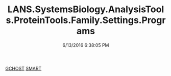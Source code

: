 ﻿---
title: LANS.SystemsBiology.AnalysisTools.ProteinTools.Family.Settings.Programs
date: 6/13/2016 6:38:05 PM
---

[GCHOST](T-LANS.SystemsBiology.AnalysisTools.ProteinTools.Family.Settings.Programs.GCHOST.html)
[SMART](T-LANS.SystemsBiology.AnalysisTools.ProteinTools.Family.Settings.Programs.SMART.html)
